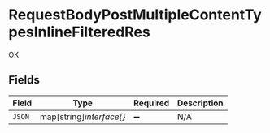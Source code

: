 # RequestBodyPostMultipleContentTypesInlineFilteredRes

OK


## Fields

| Field                    | Type                     | Required                 | Description              |
| ------------------------ | ------------------------ | ------------------------ | ------------------------ |
| `JSON`                   | map[string]*interface{}* | :heavy_minus_sign:       | N/A                      |